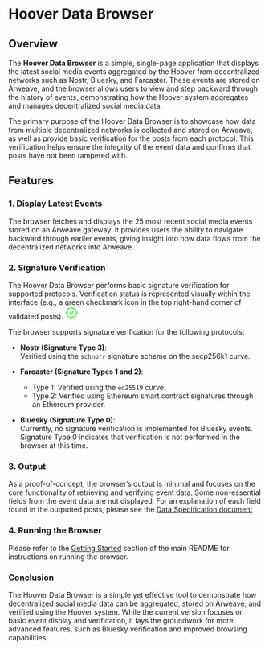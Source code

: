 # Hoover Data Browser

## Overview

The **Hoover Data Browser** is a simple, single-page application that displays the latest social media events aggregated by the Hoover from decentralized networks such as Nostr, Bluesky, and Farcaster. These events are stored on Arweave, and the browser allows users to view and step backward through the history of events, demonstrating how the Hoover system aggregates and manages decentralized social media data.

The primary purpose of the Hoover Data Browser is to showcase how data from multiple decentralized networks is collected and stored on Arweave, as well as provide basic verification for the posts from each protocol. This verification helps ensure the integrity of the event data and confirms that posts have not been tampered with.

## Features

### 1. Display Latest Events

The browser fetches and displays the 25 most recent social media events stored on an Arweave gateway. It provides users the ability to navigate backward through earlier events, giving insight into how data flows from the decentralized networks into Arweave.

### 2. Signature Verification

The Hoover Data Browser performs basic signature verification for supported protocols. Verification status is represented visually within the interface (e.g., a green checkmark icon in the top right-hand corner of validated posts). <img src="verified.png" width="5%" />


The browser supports signature verification for the following protocols:

- **Nostr (Signature Type 3)**:  
  Verified using the `schnorr` signature scheme on the secp256k1 curve.
  
- **Farcaster (Signature Types 1 and 2)**:  
  - Type 1: Verified using the `ed25519` curve.
  - Type 2: Verified using Ethereum smart contract signatures through an Ethereum provider.

- **Bluesky (Signature Type 0)**:  
  Currently, no signature verification is implemented for Bluesky events. Signature Type 0 indicates that verification is not performed in the browser at this time.

### 3. Output

As a proof-of-concept, the browser’s output is minimal and focuses on the core functionality of retrieving and verifying event data. Some non-essential fields from the event data are not displayed. For an explanation of each field found in the outputted posts, please see the  [Data Specification document](data-spec.md)

### 4. Running the Browser
Please refer to the [Getting Started](../README.md#getting-started) section of the main README for instructions on running the browser.

### Conclusion
The Hoover Data Browser is a simple yet effective tool to demonstrate how decentralized social media data can be aggregated, stored on Arweave, and verified using the Hoover system. While the current version focuses on basic event display and verification, it lays the groundwork for more advanced features, such as Bluesky verification and improved browsing capabilities.


